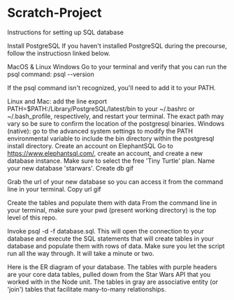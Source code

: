 # Scratch-Project

Instructions for setting up SQL database

Install PostgreSQL
If you haven't installed PostgreSQL during the precourse, follow the instructiosn linked below.

MacOS & Linux
Windows
Go to your terminal and verify that you can run the psql command: psql --version

If the psql command isn't recognized, you'll need to add it to your PATH.

Linux and Mac: add the line export PATH=$PATH:/Library/PostgreSQL/latest/bin to your ~/.bashrc or ~/.bash_profile, respectively, and restart your terminal. The exact path may vary so be sure to confirm the location of the postgresql binaries.
Windows (native): go to the advanced system settings to modify the PATH environmental variable to include the bin directory within the postgresql install directory.
Create an account on ElephantSQL
Go to https://www.elephantsql.com/, create an account, and create a new database instance. Make sure to select the free 'Tiny Turtle' plan. Name your new database 'starwars'.
Create db gif

Grab the url of your new database so you can access it from the command line in your terminal.
Copy url gif

Create the tables and populate them with data
From the command line in your terminal, make sure your pwd (present working directory) is the top level of this repo.

Invoke psql -d <url from elephantSQL> -f database.sql. This will open the connection to your database and execute the SQL statements that will create tables in your database and populate them with rows of data. Make sure you let the script run all the way through. It will take a minute or two.

Here is the ER diagram of your database. The tables with purple headers are your core data tables, pulled down from the Star Wars API that you worked with in the Node unit. The tables in gray are associative entity (or 'join') tables that facilitate many-to-many relationships.
